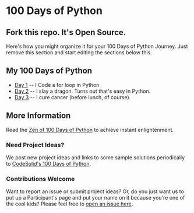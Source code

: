 # 100 Days of Python

## Fork this repo.  It's Open Source.

Here's how you might organize it for your 100 Days of Python Journey.  Just remove this section and start editing the sections below this.

## My 100 Days of Python

* [Day 1](day-01/README.md) -- I Code a for loop in Python
* [Day 2](day-02/README.md) -- I slay a dragon.  Turns out that's easy in Python.
* [Day 3](day-03/README.md) -- I cure cancer (before lunch, of course).

## More Information

Read the [Zen of 100 Days of Python](https://codesolid.com/zen-of-100-days-of-python/) to achieve instant enlightenment.

### Need Project Ideas?

We post new project ideas and links to some sample solutions periodically to [CodeSolid's 100 Days of Python](https://codesolid.com/category/100-days-of-python/).

### Contributions Welcome
Want to report an issue or submit project ideas?  Or, do you just want us to put up a Participant's page and put your name on it because you're one of the cool kids?  Please feel free to [open an issue here](https://github.com/CodeSolid/100-days-of-python/issues).
